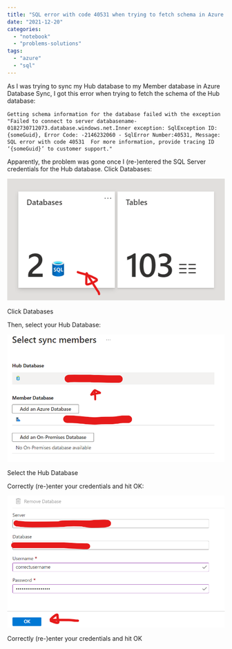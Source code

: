 ```yaml
---
title: "SQL error with code 40531 when trying to fetch schema in Azure Database Sync"
date: "2021-12-20"
categories: 
  - "notebook"
  - "problems-solutions"
tags: 
  - "azure"
  - "sql"
---
```


As I was trying to sync my Hub database to my Member database in Azure Database Sync, I got this error when trying to fetch the schema of the Hub database:

```generic
Getting schema information for the database failed with the exception "Failed to connect to server databasename-0182730712073.database.windows.net.Inner exception: SqlException ID: {someGuid}, Error Code: -2146232060 - SqlError Number:40531, Message: SQL error with code 40531  For more information, provide tracing ID ‘{someGuid}’ to customer support."
```

Apparently, the problem was gone once I (re-)entered the SQL Server credentials for the Hub database. Click Databases:

![](images/image-1.png)

Click Databases

Then, select your Hub Database:

![](images/image-3.png)

Select the Hub Database

Correctly (re-)enter your credentials and hit OK:

![](images/image-4.png)

Correctly (re-)enter your credentials and hit OK
